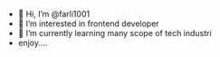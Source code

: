 - 👋 Hi, I’m @farli1001
- 👀 I’m interested in frontend developer
- 🌱 I’m currently learning many scope of tech industri
- enjoy....

<!---
farli1001/farli1001 is a ✨ special ✨ repository because its `README.md` (this file) appears on your GitHub profile.
You can click the Preview link to take a look at your changes.
--->
